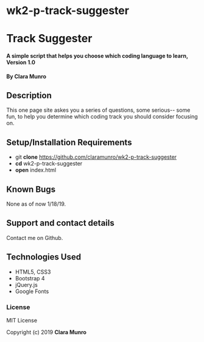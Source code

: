 # wk2-p-track-suggester

# Track Suggester

#### A simple script that helps you choose which coding language to learn, Version 1.0

#### By **Clara Munro**

## Description

This one page site askes you a series of questions, some serious-- some fun, to help you determine which coding track you should consider focusing on.

## Setup/Installation Requirements

* git **clone** https://github.com/claramunro/wk2-p-track-suggester
* **cd** wk2-p-track-suggester
* **open** index.html

## Known Bugs

None as of now 1/18/19.

## Support and contact details

Contact me on Github.

## Technologies Used

* HTML5, CSS3
* Bootstrap 4
* jQuery.js
* Google Fonts

### License

MIT License

Copyright (c) 2019 **Clara Munro**
